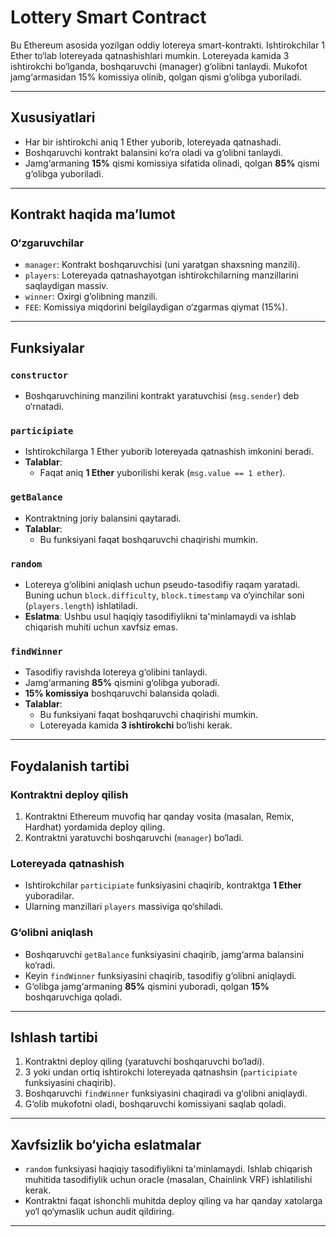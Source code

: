 # Lottery Smart Contract

Bu Ethereum asosida yozilgan oddiy lotereya smart-kontrakti. Ishtirokchilar 1 Ether to‘lab lotereyada qatnashishlari mumkin. Lotereyada kamida 3 ishtirokchi bo‘lganda, boshqaruvchi (manager) g‘olibni tanlaydi. Mukofot jamg‘armasidan 15% komissiya olinib, qolgan qismi g‘olibga yuboriladi.

---

## Xususiyatlari
- Har bir ishtirokchi aniq 1 Ether yuborib, lotereyada qatnashadi.
- Boshqaruvchi kontrakt balansini ko‘ra oladi va g‘olibni tanlaydi.
- Jamg‘armaning **15%** qismi komissiya sifatida olinadi, qolgan **85%** qismi g‘olibga yuboriladi.

---

## Kontrakt haqida ma’lumot

### **O‘zgaruvchilar**
- `manager`: Kontrakt boshqaruvchisi (uni yaratgan shaxsning manzili).
- `players`: Lotereyada qatnashayotgan ishtirokchilarning manzillarini saqlaydigan massiv.
- `winner`: Oxirgi g‘olibning manzili.
- `FEE`: Komissiya miqdorini belgilaydigan o‘zgarmas qiymat (15%).

---

## Funksiyalar

### **`constructor`**
- Boshqaruvchining manzilini kontrakt yaratuvchisi (`msg.sender`) deb o‘rnatadi.

### **`participiate`**
- Ishtirokchilarga 1 Ether yuborib lotereyada qatnashish imkonini beradi.
- **Talablar**:
  - Faqat aniq **1 Ether** yuborilishi kerak (`msg.value == 1 ether`).

### **`getBalance`**
- Kontraktning joriy balansini qaytaradi.
- **Talablar**:
  - Bu funksiyani faqat boshqaruvchi chaqirishi mumkin.

### **`random`**
- Lotereya g‘olibini aniqlash uchun pseudo-tasodifiy raqam yaratadi. Buning uchun `block.difficulty`, `block.timestamp` va o‘yinchilar soni (`players.length`) ishlatiladi.
- **Eslatma**: Ushbu usul haqiqiy tasodifiylikni ta'minlamaydi va ishlab chiqarish muhiti uchun xavfsiz emas.

### **`findWinner`**
- Tasodifiy ravishda lotereya g‘olibini tanlaydi.
- Jamg‘armaning **85%** qismini g‘olibga yuboradi.
- **15% komissiya** boshqaruvchi balansida qoladi.
- **Talablar**:
  - Bu funksiyani faqat boshqaruvchi chaqirishi mumkin.
  - Lotereyada kamida **3 ishtirokchi** bo‘lishi kerak.

---

## Foydalanish tartibi

### **Kontraktni deploy qilish**
1. Kontraktni Ethereum muvofiq har qanday vosita (masalan, Remix, Hardhat) yordamida deploy qiling.
2. Kontraktni yaratuvchi boshqaruvchi (`manager`) bo‘ladi.

### **Lotereyada qatnashish**
- Ishtirokchilar `participiate` funksiyasini chaqirib, kontraktga **1 Ether** yuboradilar.
- Ularning manzillari `players` massiviga qo‘shiladi.

### **G‘olibni aniqlash**
- Boshqaruvchi `getBalance` funksiyasini chaqirib, jamg‘arma balansini ko‘radi.
- Keyin `findWinner` funksiyasini chaqirib, tasodifiy g‘olibni aniqlaydi.
- G‘olibga jamg‘armaning **85%** qismini yuboradi, qolgan **15%** boshqaruvchiga qoladi.

---

## Ishlash tartibi

1. Kontraktni deploy qiling (yaratuvchi boshqaruvchi bo‘ladi).
2. 3 yoki undan ortiq ishtirokchi lotereyada qatnashsin (`participiate` funksiyasini chaqirib).
3. Boshqaruvchi `findWinner` funksiyasini chaqiradi va g‘olibni aniqlaydi.
4. G‘olib mukofotni oladi, boshqaruvchi komissiyani saqlab qoladi.

---

## Xavfsizlik bo‘yicha eslatmalar
- `random` funksiyasi haqiqiy tasodifiylikni ta'minlamaydi. Ishlab chiqarish muhitida tasodifiylik uchun oracle (masalan, Chainlink VRF) ishlatilishi kerak.
- Kontraktni faqat ishonchli muhitda deploy qiling va har qanday xatolarga yo‘l qo‘ymaslik uchun audit qildiring.

---
